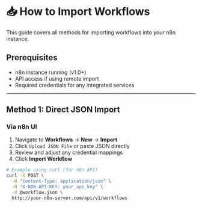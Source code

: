 # 📥 How to Import Workflows

This guide covers all methods for importing workflows into your n8n instance.

## Prerequisites
- n8n instance running (v1.0+)
- API access if using remote import
- Required credentials for any integrated services

---

## Method 1: Direct JSON Import
### Via n8n UI
1. Navigate to **Workflows** → **New** → **Import**
2. Click `Upload JSON File` or paste JSON directly
3. Review and adjust any credential mappings
4. Click **Import Workflow**

```bash
# Example using curl (for n8n API)
curl -X POST \
  -H "Content-Type: application/json" \
  -H "X-N8N-API-KEY: your_api_key" \
  -d @workflow.json \
  http://your-n8n-server.com/api/v1/workflows
